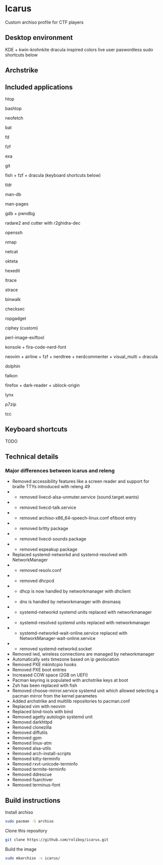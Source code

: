 # Icarus

Custom archiso profile for CTF players

## Desktop environment
KDE + kwin-krohnkite
dracula inspired colors
live user paswordless sudo
shortcuts below

## Archstrike

## Included applications

htop

bashtop

neofetch

bat

fd

fzf

exa

git

fish + fzf + dracula (keyboard shortcuts below)

tldr

man-db

man-pages

gdb + pwndbg

radare2 and cutter with r2ghidra-dec

openssh

nmap

netcat

okteta

hexedit

ltrace

strace

binwalk

checksec

ropgadget

ciphey (custom)

perl-image-exiftool

konsole + fira-code-nerd-font

neovim + airline + fzf + nerdtree + nerdcommenter + visual_multi + dracula

dolphin

falkon

firefox + dark-reader + ublock-origin

lynx

p7zip

tcc

## Keyboard shortcuts

TODO

## Technical details

### Major differences between icarus and releng

- Removed accessibility features like a screen reader and support for braille TTYs introduced with releng 49
- - removed livecd-alsa-unmuter.service (sound.target.wants)
- - removed livecd-talk.service
- - removed archiso-x86_64-speech-linux.conf efiboot entry
- - removed brltty package
- - removed livecd-sounds package
- - removed espeakup package
- Replaced systemd-networkd and systemd-resolved with NetworkManager
- - removed resolv.conf
- - removed dhcpcd
- - dhcp is now handled by networkmanager with dhclient
- - dns is handled by networkmanager with dnsmasq
- - systemd-networkd systemd units replaced with networkmanager
- - systemd-resolved systemd units replaced with networkmanager
- - systemd-networkd-wait-online.service replaced with NetworkManager-wait-online.service
- - removed systemd-networkd.socket
- Removed iwd, wireless connections are managed by networkmanager
- Automatically sets timezone based on ip geolocation
- Removed PXE mkinitcpio hooks
- Removed PXE boot entries
- Increased COW space (2GB on UEFI)
- Pacman keyring is populated with archstrike keys at boot
- Zsh has been replaced with fish
- Removed choose-mirror.service systemd unit which allowed selecting a pacman mirror from the kernel parametes
- Added archstrike and multilib repositories to pacman.conf
- Replaced vim with neovim
- Replaced bind-tools with bind
- Removed agetty autologin systemd unit
- Removed darkhttpd
- Removed clonezilla
- Removed diffutils
- Removed gpm
- Removed linux-atm
- Removed alsa-utils
- Removed arch-install-scripts
- Removed kitty-terminfo
- Removed rxvt-unicode-terminfo
- Removed termite-terminfo
- Removed ddrescue
- Removed fsarchiver
- Removed terminus-font


## Build instructions

Install archiso

```bash
sudo pacman -S archiso
```

Clone this repository

```bash
git clone https://github.com/roliboy/icarus.git
```

Build the image

```bash
sudo mkarchiso -v icarus/
```
